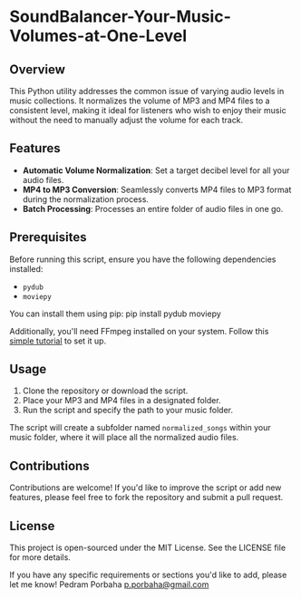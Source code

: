 # SoundBalancer-Your-Music-Volumes-at-One-Level

## Overview
This Python utility addresses the common issue of varying audio levels in music collections. It normalizes the volume of MP3 and MP4 files to a consistent level, making it ideal for listeners who wish to enjoy their music without the need to manually adjust the volume for each track.

## Features
- **Automatic Volume Normalization**: Set a target decibel level for all your audio files.
- **MP4 to MP3 Conversion**: Seamlessly converts MP4 files to MP3 format during the normalization process.
- **Batch Processing**: Processes an entire folder of audio files in one go.

## Prerequisites
Before running this script, ensure you have the following dependencies installed:
- `pydub`
- `moviepy`

You can install them using pip:
pip install pydub moviepy

Additionally, you'll need FFmpeg installed on your system. Follow this [simple tutorial](https://www.wikihow.com/Install-FFmpeg-on-Windows) to set it up.

## Usage
1. Clone the repository or download the script.
2. Place your MP3 and MP4 files in a designated folder.
3. Run the script and specify the path to your music folder.

The script will create a subfolder named `normalized_songs` within your music folder, where it will place all the normalized audio files.


## Contributions
Contributions are welcome! If you'd like to improve the script or add new features, please feel free to fork the repository and submit a pull request.

## License
This project is open-sourced under the MIT License. See the LICENSE file for more details.


If you have any specific requirements or sections you'd like to add, please let me know!
Pedram Porbaha
p.porbaha@gmail.com
